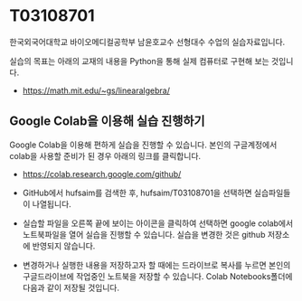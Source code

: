 # T03108701

한국외국어대학교 바이오메디컬공학부 남윤호교수 선형대수 수업의 실습자료입니다. 

실습의 목표는 아래의 교재의 내용을 Python을 통해 실제 컴퓨터로 구현해 보는 것입니다.
- https://math.mit.edu/~gs/linearalgebra/


## Google Colab을 이용해 실습 진행하기
Google Colab을 이용해 편하게 실습을 진행할 수 있습니다. 본인의 구글계정에서 colab을 사용할 준비가 된 경우 아래의 링크를 클릭합니다.
- https://colab.research.google.com/github/

- GitHub에서 hufsaim를 검색한 후, hufsaim/T03108701을 선택하면 실습파일들이 나열됩니다.

- 실습할 파일을 오른쪽 끝에 보이는 아이콘을 클릭하여 선택하면 google colab에서 노트북파일을 열어 실습을 진행할 수 있습니다. 실습을 변경한 것은 github 저장소에 반영되지 않습니다. 

- 변경하거나 실행한 내용을 저장하고자 할 때에는 드라이브로 복사를 누르면 본인의 구글드라이브에 작업중인 노트북을 저장할 수 있습니다. Colab Notebooks폴더에 다음과 같이 저장될 것입니다.
